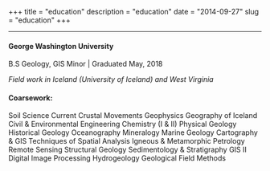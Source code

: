 +++
title = "education"
description = "education"
date = "2014-09-27"
slug = "education"
+++
<hr>
<h4>George Washington University</h4>
<p>B.S Geology, GIS Minor | Graduated May, 2018</p>
<p><em>Field work in Iceland (University of Iceland) and West Virginia</em></p>

<h4>Coarsework:</h4>
<div class="schoolwork">
    <a class="btn disabled">Soil Science</a>
    <a class="btn disabled">Current Crustal Movements</a>
    <a class="btn disabled">Geophysics</a>
    <a class="btn disabled">Geography of Iceland</a>
    <a class="btn disabled">Civil & Environmental Engineering</a>
    <a class="btn disabled">Chemistry (I & II)</a>
    <a class="btn disabled">Physical Geology</a>
    <a class="btn disabled">Historical Geology</a>
    <a class="btn disabled">Oceanography</a>
    <a class="btn disabled">Mineralogy</a>
    <a class="btn disabled">Marine Geology</a>
    <a class="btn disabled">Cartography & GIS</a>
    <a class="btn disabled">Techniques of Spatial Analysis</a>
    <a class="btn disabled">Igneous & Metamorphic Petrology</a>
    <a class="btn disabled">Remote Sensing</a>
    <a class="btn disabled">Structural Geology</a>
    <a class="btn disabled">Sedimentology & Stratigraphy</a>
    <a class="btn disabled">GIS II</a>
    <a class="btn disabled">Digital Image Processing</a>
    <a class="btn disabled">Hydrogeology</a>
    <a class="btn disabled">Geological Field Methods</a>
</div>

